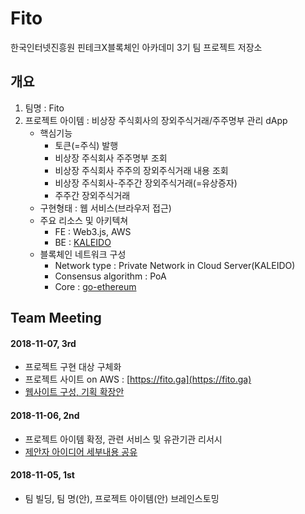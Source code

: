 # Fito
한국인터넷진흥원 핀테크X블록체인 아카데미 3기 팀 프로젝트 저장소

## 개요
 1. 팀명 : Fito
 2. 프로젝트 아이템 : 비상장 주식회사의 장외주식거래/주주명부 관리 dApp
    - 핵심기능
      - 토큰(=주식) 발행
      - 비상장 주식회사 주주명부 조회
      - 비상장 주식회사 주주의 장외주식거래 내용 조회
      - 비상장 주식회사-주주간 장외주식거래(=유상증자)
      - 주주간 장외주식거래
    - 구현형태 : 웹 서비스(브라우저 접근)
    - 주요 리소스 및 아키텍쳐
      - FE : Web3.js, AWS
      - BE : [KALEIDO](https://kaleido.io)
    - 블록체인 네트워크 구성
      - Network type : Private Network in Cloud Server(KALEIDO)
      - Consensus algorithm : PoA
      - Core : [go-ethereum](https://github.com/ethereum/go-ethereum)
 
## Team Meeting
 
#### 2018-11-07, 3rd
  - 프로젝트 구현 대상 구체화
  - 프로젝트 사이트 on AWS : [https://fito.ga](https://fito.ga)
  - [웹사이트 구성, 기획 확장안](https://github.com/tooget/Fito/blob/master/docs/20181107_%EC%84%A4%EA%B3%84.pdf)
#### 2018-11-06, 2nd
  - 프로젝트 아이템 확정, 관련 서비스 및 유관기관 리서시
  - [제안자 아이디어 세부내용 공유](https://github.com/tooget/Fito/blob/master/docs/20181106_%EA%B8%B0%EB%B3%B8%20%EC%95%84%EC%9D%B4%EB%94%94%EC%96%B4(%EC%95%88).md)
#### 2018-11-05, 1st
  - 팀 빌딩, 팀 명(안), 프로젝트 아이템(안) 브레인스토밍